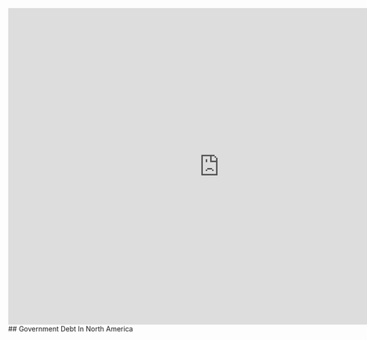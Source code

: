 <iframe src="https://data.oecd.org/chart/6BmW" width="860" height="645" style="border: 0" mozallowfullscreen="true" webkitallowfullscreen="true" allowfullscreen="true"><a href="https://data.oecd.org/chart/6BmW" target="_blank">OECD Chart: General government debt, Total, % of GDP, Annual, 2019</a></iframe>
## Government Debt In North America
